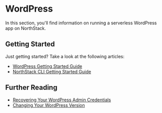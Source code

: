 # WordPress

In this section, you'll find information on running a serverless WordPress app on NorthStack.

## Getting Started

Just getting started? Take a look at the following articles:

* [WordPress Getting Started Guide](/frameworks/wordpress/getting-started.md)
* [NorthStack CLI Getting Started Guide](/getting-started.md)

## Further Reading

* [Recovering Your WordPress Admin Credentials](/frameworks/wordpress/recovering-credentials.md)
* [Changing Your WordPress Version](/frameworks/wordpress/changing-wordpress-version.md)
